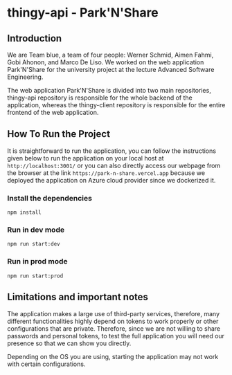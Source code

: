 # thingy-api - Park'N'Share

## Introduction
We are Team blue, a team of four people: Werner Schmid, Aimen Fahmi, Gobi Ahonon, and Marco De Liso. We worked on the web application Park'N'Share for the university project at the lecture Advanced Software Engineering.

The web application Park'N'Share is divided into two main repositories, thingy-api repository is responsible for the whole backend of the application, whereas the thingy-client repository is responsible for the entire frontend of the web application.

## How To Run the Project

It is straightforward to run the application, you can follow the instructions given below to run the application on your local host at `http://localhost:3001/` or you can also directly access our webpage from the browser at the link `https://park-n-share.vercel.app` because we deployed the application on Azure cloud provider since we dockerized it.

### Install the dependencies

```
npm install
```

### Run in dev mode

```
npm run start:dev
```

### Run in prod mode

```
npm run start:prod
```

## Limitations and important notes
The application makes a large use of third-party services, therefore, many different functionalities highly depend on tokens to work properly or other configurations that are private. Therefore, since we are not willing to share passwords and personal tokens, to test the full application you will need our presence so that we can show you directly.

Depending on the OS you are using, starting the application may not work with certain configurations.
